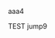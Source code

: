 aaa4
<script>
function isiOSDevice() {
        if (navigator.userAgent.indexOf('iPhone')>-1 || navigator.userAgent.indexOf('iOS')>-1) {
            return true;
        } else {
            return false;
        }
    }
function jsbridge(msg) {
        if (isiOSDevice()) {
            if (window.webkit) {
                window.webkit.messageHandlers.JShandle.postMessage(msg);
            }
        } else {
            var msgStr = JSON.stringify(msg);
            prompt(msgStr);
        }
    }
window.location.href='okex://metaX/dex/swap';
jsbridge({"uri":"window","method":"close","data":true});
</script>

TEST jump9
